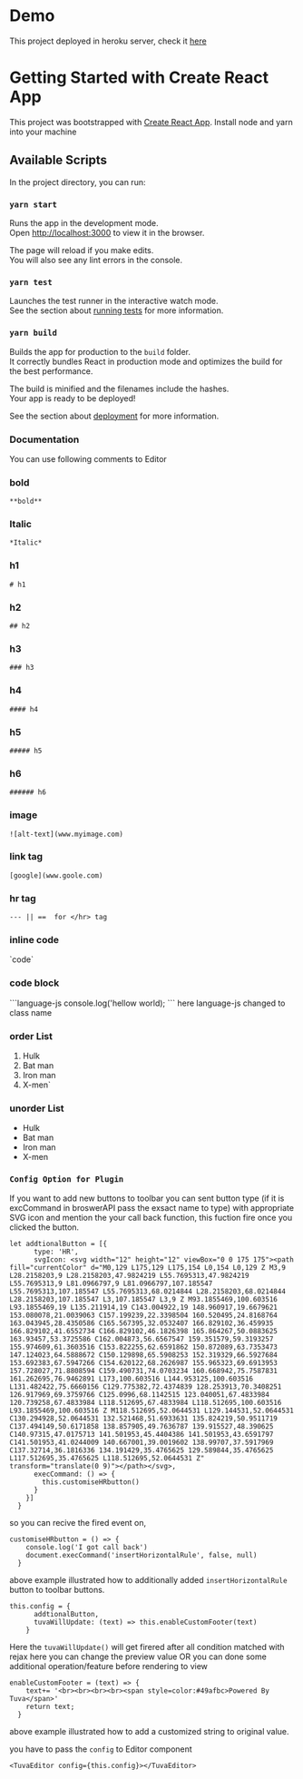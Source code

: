 # Demo

This project deployed in heroku server, check it [here](https://peaceful-citadel-06458.herokuapp.com/)

# Getting Started with Create React App

This project was bootstrapped with [Create React App](https://github.com/facebook/create-react-app). Install node and yarn into your machine

## Available Scripts

In the project directory, you can run:

### `yarn start`

Runs the app in the development mode.\
Open [http://localhost:3000](http://localhost:3000) to view it in the browser.

The page will reload if you make edits.\
You will also see any lint errors in the console.

### `yarn test`

Launches the test runner in the interactive watch mode.\
See the section about [running tests](https://facebook.github.io/create-react-app/docs/running-tests) for more information.

### `yarn build`

Builds the app for production to the `build` folder.\
It correctly bundles React in production mode and optimizes the build for the best performance.

The build is minified and the filenames include the hashes.\
Your app is ready to be deployed!

See the section about [deployment](https://facebook.github.io/create-react-app/docs/deployment) for more information.

### Documentation

You can use following comments to Editor

### bold 
`**bold**`

### Italic 
`*Italic*`

### h1
`# h1`

### h2

`## h2`

### h3

`### h3`

### h4

`#### h4`

### h5

`##### h5`

### h6

`###### h6`

### image

`![alt-text](www.myimage.com)`

### link tag

`[google](www.goole.com)`

### hr tag

`--- || ==  for </hr> tag`

### inline code

\`code\`

### code block

\`\`\`language-js
   console.log('hellow world);
\`\`\`
here language-js changed to class name

### order List

1. Hulk
2. Bat man
3. Iron man
4. X-men`

### unorder List
 * Hulk 
 * Bat man
 * Iron man
 * X-men


### `Config Option for Plugin`

If you want to add new buttons to toolbar you can sent button type (if it is excCommand in broswerAPI pass the exsact name to type) with appropriate SVG icon and mention the your call back function, this fuction fire once you clicked the button.

```
let addtionalButton = [{
      type: 'HR',
      svgIcon: <svg width="12" height="12" viewBox="0 0 175 175"><path fill="currentColor" d="M0,129 L175,129 L175,154 L0,154 L0,129 Z M3,9 L28.2158203,9 L28.2158203,47.9824219 L55.7695313,47.9824219 L55.7695313,9 L81.0966797,9 L81.0966797,107.185547 L55.7695313,107.185547 L55.7695313,68.0214844 L28.2158203,68.0214844 L28.2158203,107.185547 L3,107.185547 L3,9 Z M93.1855469,100.603516 L93.1855469,19 L135.211914,19 C143.004922,19 148.960917,19.6679621 153.080078,21.0039063 C157.199239,22.3398504 160.520495,24.8168764 163.043945,28.4350586 C165.567395,32.0532407 166.829102,36.459935 166.829102,41.6552734 C166.829102,46.1826398 165.864267,50.0883625 163.93457,53.3725586 C162.004873,56.6567547 159.351579,59.3193257 155.974609,61.3603516 C153.822255,62.6591862 150.872089,63.7353473 147.124023,64.5888672 C150.129898,65.5908253 152.319329,66.5927684 153.692383,67.5947266 C154.620122,68.2626987 155.965323,69.6913953 157.728027,71.8808594 C159.490731,74.0703234 160.668942,75.7587831 161.262695,76.9462891 L173,100.603516 L144.953125,100.603516 L131.482422,75.6660156 C129.775382,72.4374839 128.253913,70.3408251 126.917969,69.3759766 C125.0996,68.1142515 123.040051,67.4833984 120.739258,67.4833984 L118.512695,67.4833984 L118.512695,100.603516 L93.1855469,100.603516 Z M118.512695,52.0644531 L129.144531,52.0644531 C130.294928,52.0644531 132.521468,51.6933631 135.824219,50.9511719 C137.494149,50.6171858 138.857905,49.7636787 139.915527,48.390625 C140.97315,47.0175713 141.501953,45.4404386 141.501953,43.6591797 C141.501953,41.0244009 140.667001,39.0019602 138.99707,37.5917969 C137.32714,36.1816336 134.191429,35.4765625 129.589844,35.4765625 L117.512695,35.4765625 L118.512695,52.0644531 Z" transform="translate(0 9)"></path></svg>,
      execCommand: () => {
        this.customiseHRbutton()
      }
    }]
  }

```

so you can recive the fired event on,

```
customiseHRbutton = () => {
    console.log('I got call back')
    document.execCommand('insertHorizontalRule', false, null)
  }
```
above example illustrated how to additionally added `insertHorizontalRule` button to toolbar buttons.

```
this.config = {
      addtionalButton,
      tuvaWillUpdate: (text) => this.enableCustomFooter(text)
    }
```

Here the `tuvaWillUpdate()` will get firered after all condition matched with rejax here you can change the preview value OR you can done some additional operation/feature  before rendering to view

```
enableCustomFooter = (text) => {
    text+= '<br><br><br><br><span style=color:#49afbc>Powered By Tuva</span>'
    return text;
  }
```

above example illustrated how to add a customized string to original value.

you have to pass the `config` to Editor component 

```
<TuvaEditor config={this.config}></TuvaEditor>
```

